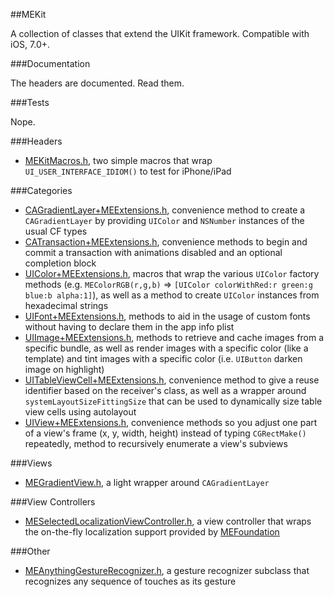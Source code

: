 ##MEKit

A collection of classes that extend the UIKit framework. Compatible with iOS, 7.0+.

###Documentation

The headers are documented. Read them.

###Tests

Nope.

###Headers

* [MEKitMacros.h](https://github.com/MaestroElearning/MEKit/blob/master/MEKit/MEKitMacros.h), two simple macros that wrap `UI_USER_INTERFACE_IDIOM()` to test for iPhone/iPad

###Categories

* [CAGradientLayer+MEExtensions.h](https://github.com/MaestroElearning/MEKit/blob/master/MEKit/CAGradientLayer%2BMEExtensions.h), convenience method to create a `CAGradientLayer` by providing `UIColor` and `NSNumber` instances of the usual CF types
* [CATransaction+MEExtensions.h](https://github.com/MaestroElearning/MEKit/blob/master/MEKit/CATransaction%2BMEExtensions.h), convenience methods to begin and commit a transaction with animations disabled and an optional completion block
* [UIColor+MEExtensions.h](https://github.com/MaestroElearning/MEKit/blob/master/MEKit/UIColor%2BMEExtensions.h), macros that wrap the various `UIColor` factory methods (e.g. `MEColorRGB(r,g,b)` => `[UIColor colorWithRed:r green:g blue:b alpha:1]`), as well as a method to create `UIColor` instances from hexadecimal strings
* [UIFont+MEExtensions.h](https://github.com/MaestroElearning/MEKit/blob/master/MEKit/UIFont%2BMEExtensions.h), methods to aid in the usage of custom fonts without having to declare them in the app info plist
* [UIImage+MEExtensions.h](https://github.com/MaestroElearning/MEKit/blob/master/MEKit/UIImage%2BMEExtensions.h), methods to retrieve and cache images from a specific bundle, as well as render images with a specific color (like a template) and tint images with a specific color (i.e. `UIButton` darken image on highlight)
* [UITableViewCell+MEExtensions.h](https://github.com/MaestroElearning/MEKit/blob/master/MEKit/UITableViewCell%2BMEExtensions.h), convenience method to give a reuse identifier based on the receiver's class, as well as a wrapper around `systemLayoutSizeFittingSize` that can be used to dynamically size table view cells using autolayout
* [UIView+MEExtensions.h](https://github.com/MaestroElearning/MEKit/blob/master/MEKit/UIView%2BMEExtensions.h), convenience methods so you adjust one part of a view's frame (x, y, width, height) instead of typing `CGRectMake()` repeatedly, method to recursively enumerate a view's subviews

###Views

* [MEGradientView.h](https://github.com/MaestroElearning/MEKit/blob/master/MEKit/MEGradientView.h), a light wrapper around `CAGradientLayer`

###View Controllers

* [MESelectedLocalizationViewController.h](https://github.com/MaestroElearning/MEKit/blob/master/MEKit/MESelectedLocalizationViewController.h), a view controller that wraps the on-the-fly localization support provided by [MEFoundation](https://github.com/MaestroElearning/MEFoundation)

###Other

* [MEAnythingGestureRecognizer.h](https://github.com/MaestroElearning/MEKit/blob/master/MEKit/MEAnythingGestureRecognizer.h), a gesture recognizer subclass that recognizes any sequence of touches as its gesture